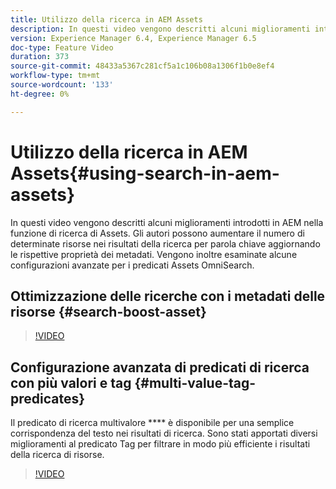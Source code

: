 ```yaml
---
title: Utilizzo della ricerca in AEM Assets
description: In questi video vengono descritti alcuni miglioramenti introdotti in AEM nella funzione di ricerca di Assets. Gli autori possono aumentare il numero di determinate risorse nei risultati della ricerca per parola chiave aggiornando le rispettive proprietà dei metadati. Vengono inoltre esaminate alcune configurazioni avanzate per i predicati Assets OmniSearch.
version: Experience Manager 6.4, Experience Manager 6.5
doc-type: Feature Video
duration: 373
source-git-commit: 48433a5367c281cf5a1c106b08a1306f1b0e8ef4
workflow-type: tm+mt
source-wordcount: '133'
ht-degree: 0%

---
```



# Utilizzo della ricerca in AEM Assets{#using-search-in-aem-assets}

In questi video vengono descritti alcuni miglioramenti introdotti in AEM nella funzione di ricerca di Assets. Gli autori possono aumentare il numero di determinate risorse nei risultati della ricerca per parola chiave aggiornando le rispettive proprietà dei metadati. Vengono inoltre esaminate alcune configurazioni avanzate per i predicati Assets OmniSearch.

## Ottimizzazione delle ricerche con i metadati delle risorse {#search-boost-asset}

>[!VIDEO](https://video.tv.adobe.com/v/16766?quality=12&learn=on)

## Configurazione avanzata di predicati di ricerca con più valori e tag {#multi-value-tag-predicates}

Il predicato di ricerca multivalore **** è disponibile per una semplice corrispondenza del testo nei risultati di ricerca. Sono stati apportati diversi miglioramenti al predicato Tag per filtrare in modo più efficiente i risultati della ricerca di risorse.

>[!VIDEO](https://video.tv.adobe.com/v/16457?quality=12&learn=on)
